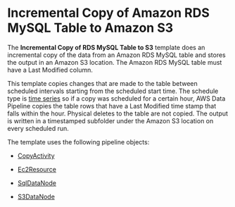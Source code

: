 # Incremental Copy of Amazon RDS MySQL Table to Amazon S3<a name="dp-template-incrementalcopyrdstos3"></a>

The **Incremental Copy of RDS MySQL Table to S3** template does an incremental copy of the data from an Amazon RDS MySQL table and stores the output in an Amazon S3 location\. The Amazon RDS MySQL table must have a Last Modified column\. 

This template copies changes that are made to the table between scheduled intervals starting from the scheduled start time\. The schedule type is [time series](dp-concepts-schedules.md#dp-concepts-timeseries-cron) so if a copy was scheduled for a certain hour, AWS Data Pipeline copies the table rows that have a Last Modified time stamp that falls within the hour\. Physical deletes to the table are not copied\. The output is written in a timestamped subfolder under the Amazon S3 location on every scheduled run\.

The template uses the following pipeline objects:

+ [CopyActivity](dp-object-copyactivity.md)

+ [Ec2Resource](dp-object-ec2resource.md)

+ [SqlDataNode](dp-object-sqldatanode.md)

+ [S3DataNode](dp-object-s3datanode.md)
